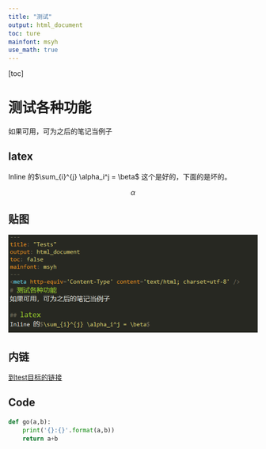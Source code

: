 ```yaml
---
title: "测试"
output: html_document
toc: ture
mainfont: msyh
use_math: true
---
```


[toc]

# 测试各种功能
如果可用，可为之后的笔记当例子

## latex
Inline 的$\sum_{i}^{j} \alpha_i^j = \beta$
这个是好的，下面的是坏的。


$$
	\alpha
$$

## 贴图
![测试贴图](./img/test1.png)

## 内链
[到test目标的链接](./testAimFile.md)

## Code

``` python
def go(a,b):
	print('{}:{}'.format(a,b))
	return a+b
```
